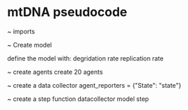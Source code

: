# mtDNA pseudocode


~ imports



~ Create model

define the model with:
  degridation rate
  replication rate

  
   ~ create agents
      create 20 agents
      
      
   ~ create a data collector
      agent_reporters = {"State": "state"}
      
      
   ~ create a step function
      datacollector
      model step
      
   
      
      
      
      
    
  
 
